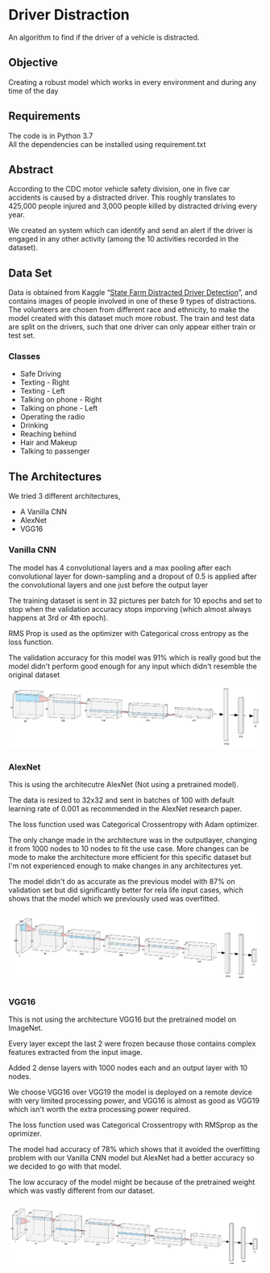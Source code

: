 # Driver Distraction
  An algorithm to find if the driver of a vehicle is distracted.

## Objective
  Creating a robust model which works in every environment and during any time of the day

## Requirements
  The code is in Python 3.7</br>
  All the dependencies can be installed using requirement.txt

## Abstract
  <p>According to the CDC motor vehicle safety division, one in five car accidents is caused by a distracted driver. This roughly translates to 425,000 people injured and 3,000 people killed by distracted driving every year.</p>
  <p>We created an system which can identify and send an alert if the driver is engaged in any other activity (among the 10 activities recorded in the dataset).</p>
  
## Data Set
  Data is obtained from Kaggle “[State Farm Distracted Driver Detection](https://www.kaggle.com/c/state-farm-distracted-driver-detection/data)”, and contains images of people involved in one of these 9 types of distractions. The volunteers are chosen from different race and ethnicity, to make the model created with this dataset much more robust. The train and test data are split on the drivers, such that one driver can only appear either train or test set.</br>
### Classes
  <ul>
  <li>Safe Driving</li>
  <li>Texting - Right</li>
  <li>Texting - Left</li>
  <li>Talking on phone - Right</li>
  <li>Talking on phone - Left</li>
  <li>Operating the radio</li>
  <li>Drinking</li>
  <li>Reaching behind</li>
  <li>Hair and Makeup</li>
  <li>Talking to passenger</li>
  </ul>
  
  
## The Architectures
  We tried 3 different architectures,
  <ul>
  <li>A Vanilla CNN</li>
  <li>AlexNet</li>
  <li>VGG16</li>
  </ul>
  
  ### Vanilla CNN
   <p>The model has 4 convolutional layers and a max pooling after each convolutional layer for down-sampling and a dropout of 0.5 is applied after the convolutional layers and one just before the output layer</p>
   <p>The training dataset is sent in 32 pictures per batch for 10 epochs and set to stop when the validation accuracy stops imporving (which almost always happens at 3rd or 4th epoch).</p>
   <p>RMS Prop is used as the optimizer with Categorical cross entropy as the loss function.</p>
   <p>The validation accuracy for this model was 91% which is really good but the model didn't perform good enough for any input which didn't resemble the original dataset</p>
  <img src='https://github.com/Revanthmk/Proofs/blob/master/Pictures%20proof/Driver%20Distraction/CNN%20visu.PNG'>
  
  ### AlexNet
   <p>This is using the architecutre AlexNet (Not using a pretrained model).</p>
   <p>The data is resized to 32x32 and sent in batches of 100 with default learning rate of 0.001 as recommended in the AlexNet research paper.</p>
   <p>The loss function used was Categorical Crossentropy with Adam optimizer.</p>
   <p>The only change made in the architecture was in the outputlayer, changing it from 1000 nodes to 10 nodes to fit the use case. More changes can be mode to make the architecture more efficient for this specific dataset but I'm not experienced enough to make changes in any architectures yet.</p>
   <p>The model didn't do as accurate as the previous model with 87% on validation set but did significantly better for rela life input cases, which shows that the model which we previously used was overfitted.</p>
   <img src='https://github.com/Revanthmk/Proofs/blob/master/Pictures%20proof/Driver%20Distraction/AlexNet.png'>
   
  ### VGG16
   <p>This is not using the architecture VGG16 but the pretrained model on ImageNet.</p>
   <p>Every layer except the last 2 were frozen because those contains complex features extracted from the input image.</p>
   <p>Added 2 dense layers with 1000 nodes each and an output layer with 10 nodes.</p>
   <p>We choose VGG16 over VGG19 the model is deployed on a remote device with very limited processing power, and VGG16 is almost as good as VGG19 which isn't worth the extra processing power required.</p>
   <p>The loss function used was Categorical Crossentropy with RMSprop as the oprimizer.</p>
   <p>The model had accuracy of 78% which shows that it avoided the overfitting problem with our Vanilla CNN model but AlexNet had a better accuracy so we decided to go with that model.</p>
   <p>The low accuracy of the model might be because of the pretrained weight which was vastly different from our dataset.</p>
   <img src='https://github.com/Revanthmk/Proofs/blob/master/Pictures%20proof/Driver%20Distraction/VGG16.PNG'>
   
   
   
   
























